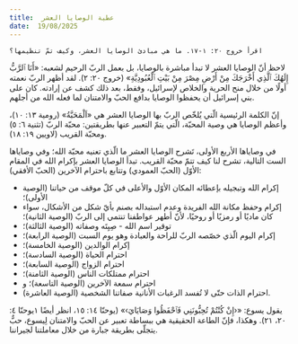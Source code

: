 ```yaml
---
title:  عطية الوصايا العشر
date:  19/08/2025
---
```


`اقرأ خروج ٢٠: ١-١٧. ما هي مبادئ الوصايا العشر، وكيف تمّ تنظيمها؟`

لاحظ أنّ الوصايا العشر لا تبدأ مباشرة بالوصايا، بل بعمل الربّ الرحيم لشعبه: «أَنَا ٱلرَّبُّ إِلَهُكَ ٱلَّذِي أَخْرَجَكَ مِنْ أَرْضِ مِصْرَ مِنْ بَيْتِ ٱلْعُبُودِيَّةِ» (خروج ٢٠: ٢). لقد أظهر الربّ نعمته أولًا من خلال منح الحرية والخلاص لإسرائيل، وفقط، بعد ذلك كشف عن إرادته. كان على بني إسرائيل أن يحفظوا الوصايا بدافع الحبّ والامتنان لما فعله الله من أجلهم.

إنّ الكلمة الرئيسية الّتي يُلخّص الربّ بها الوصايا العشر هي «اَلْمَحَبَّةُ» (رومية ١٣: ١٠)، وأعظم الوصايا هي وصية المحبّة، الّتي يتمّ التعبير عنها بطريقتين: محبّة الربّ (تثنية ٦: ٥) ومحبّة القريب (لاويين ١٩: ١٨).

في وصاياها الأربع الأولى، تَشرح الوصايا العشر ما الّذي تعنيه محبّة الله؛ وفي وصاياها الست التالية، تشرح لنا كيف تتمّ محبّة القريب. تبدأ الوصايا العشر بإكرام الله في المقام الأوّل (الحبّ العمودي) وتتابع باحترام الآخرين (الحبّ الأفقي):

- إكرام الله وتبجيله بإعطائه المكان الأوّل والأعلى في كلّ موقف من حياتنا (الوصية الأولى)؛
- إكرام وحفظ مكانة الله الفريدة وعدم استبداله بصنم بأيّ شكل من الأشكال، سواء كان ماديًا أو رمزيًا أو روحيًا، لأنّ أطهر عواطفنا تنتمي إلى الربّ (الوصية الثانية)؛
- توقير اسم الله - صِيِتَه وصفاته (الوصية الثالثة)؛
- إكرام اليوم الّذي خصّصه الربّ للراحة والعبادة وهو يوم السبت (الوصية الرابعة)؛
- إكرام الوالدين (الوصية الخامسة)؛
- احترام الحياة (الوصية السادسة)؛
- احترام الزواج (الوصية السابعة)؛
- احترام ممتلكات الناس (الوصية الثامنة)؛
- احترام سمعة الآخرين (الوصية التاسعة)؛ و
- احترام الذات حتّى لا تُفسد الرغبات الأنانية صفاتنا الشخصية (الوصية العاشرة).

يقول يسوع: «‹إِنْ كُنْتُمْ تُحِبُّونَنِي فَٱحْفَظُوا وَصَايَايَ›» (يوحنّا ١٤: ١٥، انظر أيضًا ١يوحنّا ٤: ٢٠، ٢١). وهكذا، فإنّ الطاعة الحقيقية هي ببساطة تعبير عن الحبّ والامتنان لِيسوع، حبٌّ يتجلّى بطريقة جبارة من خلال معاملتنا لجيراننا.